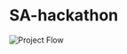 # SA-hackathon

![Project Flow]([relative_path_or_url_to_image](https://github.com/moghanam66/SA-hackathon/blob/main/project-Flow.png))

